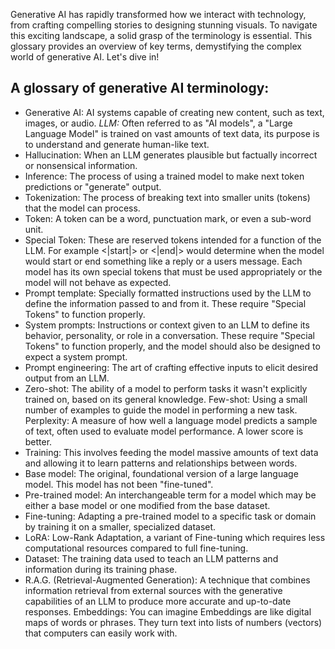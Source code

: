 Generative AI has rapidly transformed how we interact with technology, from crafting compelling stories to designing stunning visuals. To navigate this exciting landscape, a solid grasp of the terminology is essential. This glossary provides an overview of key terms, demystifying the complex world of generative AI. Let's dive in!


## A glossary of generative AI terminology:

- Generative AI: AI systems capable of creating new content, such as text, images, or audio.
*LLM:* Often referred to as "AI models", a "Large Language Model" is trained on vast amounts of text data, its purpose is to understand and generate human-like text.
- Hallucination: 
When an LLM generates plausible but factually incorrect or nonsensical information.
- Inference: The process of using a trained model to make next token predictions or "generate" output.
- Tokenization: The process of breaking text into smaller units (tokens) that the model can process.
- Token: A token can be a word, punctuation mark, or even a sub-word unit.
- Special Token: These are reserved tokens intended for a function of the LLM. For example <|start|> or <|end|> would determine when the model would start or end something like a reply or a users message. Each model has its own special tokens that must be used appropriately or the model will not behave as expected.
- Prompt template: 
Specially formatted instructions used by the LLM to define the information passed to and from it. These require "Special Tokens" to function properly.
- System prompts: Instructions or context given to an LLM to define its behavior, personality, or role in a conversation. These require "Special Tokens" to function properly, and the model should also be designed to expect a system prompt.
- Prompt engineering: The art of crafting effective inputs to elicit desired output from an LLM.
- Zero-shot: The ability of a model to perform tasks it wasn't explicitly trained on, based on its general knowledge.
Few-shot: Using a small number of examples to guide the model in performing a new task.
Perplexity: A measure of how well a language model predicts a sample of text, often used to evaluate model performance. A lower score is better.
- Training: This involves feeding the model massive amounts of text data and allowing it to learn patterns and relationships between words.
- Base model: The original, foundational version of a large language model. This model has not been "fine-tuned".
- Pre-trained model: An interchangeable term for a model which may be either a base model or one modified from the base dataset.
- Fine-tuning: Adapting a pre-trained model to a specific task or domain by training it on a smaller, specialized dataset.
- LoRA: Low-Rank Adaptation, a variant of Fine-tuning which requires less computational resources compared to full fine-tuning.
- Dataset: The training data used to teach an LLM patterns and information during its training phase.
- R.A.G. (Retrieval-Augmented Generation): A technique that combines information retrieval from external sources with the generative capabilities of an LLM to produce more accurate and up-to-date responses.
Embeddings: You can imagine Embeddings are like digital maps of words or phrases. They turn text into lists of numbers (vectors) that computers can easily work with.

